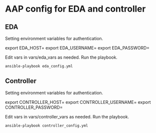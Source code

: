 AAP config for EDA and controller
=========

EDA
------------

Setting environment variables for authentication. 

export EDA_HOST=
export EDA_USERNAME=
export EDA_PASSWORD=

Edit vars in vars/eda_vars as needed. Run the playbook.

```
ansible-playbook eda_config.yml
```

Controller
------------

Setting environment variables for authentication. 

export CONTROLLER_HOST=
export CONTROLLER_USERNAME=
export CONTROLLER_PASSWORD=

Edit vars in vars/controller_vars as needed. Run the playbook.

```
ansible-playbook controller_config.yml

